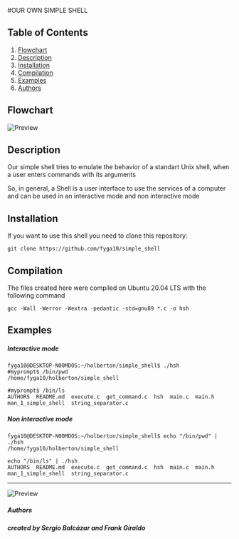 #OUR OWN SIMPLE SHELL
## Table of Contents
1. [Flowchart](#Flowchart)
2. [Description](#Description)
3. [Installation](#Installation)
4. [Compilation](#installation)
5. [Examples](#examples)
6. [Authors](#Authors)
<h2>Flowchart</h2>

![Preview](https://github.com/fyga10/simple_shell/blob/master/Interactive_shell.drawio.png)
<h2>Description</h2>
<p>Our simple shell tries to emulate the behavior of a standart Unix shell, when a user enters commands with its arguments</p>
<p>So, in general, a Shell is a user interface to use the services of a computer and can be used in an interactive mode and non interactive mode<p>
<h2>Installation</h2>
<p>If you want to use this shell you need to clone this repository:</p>

    git clone https://github.com/fyga10/simple_shell
<h2>Compilation</h2>
</p>The files created here were compiled on Ubuntu 20.04 LTS with the following command</p>

    gcc -Wall -Werror -Wextra -pedantic -std=gnu89 *.c -o hsh
<h2>Examples</h2>
<h5>Interactive mode</h5>

    fyga10@DESKTOP-N00MDOS:~/holberton/simple_shell$ ./hsh
    #myprompt$ /bin/pwd
    /home/fyga10/holberton/simple_shell

    #myprompt$ /bin/ls
    AUTHORS  README.md  execute.c  get_command.c  hsh  main.c  main.h  man_1_simple_shell  string_separator.c
<h5>Non interactive mode</h5>

    fyga10@DESKTOP-N00MDOS:~/holberton/simple_shell$ echo "/bin/pwd" | ./hsh
    /home/fyga10/holberton/simple_shell

    echo "/bin/ls" | ./hsh
    AUTHORS  README.md  execute.c  get_command.c  hsh  main.c  main.h  man_1_simple_shell  string_separator.c

***
![Preview](https://github.com/fyga10/simple_shell/blob/master/download.png)
<h5>Authors</h5>
<strong><em>created by Sergio Balcázar and Frank Giraldo</em></strong>
